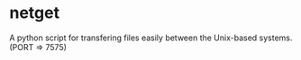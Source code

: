 # netget
A python script for transfering files easily between the Unix-based systems. (PORT => 7575)
